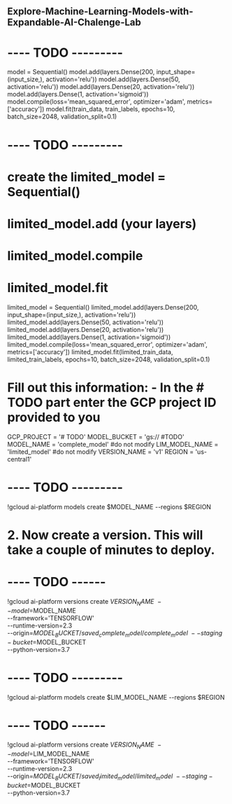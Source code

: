 ## Explore-Machine-Learning-Models-with-Expandable-AI-Chalenge-Lab

# ---- TODO ---------
model = Sequential()
model.add(layers.Dense(200, input_shape=(input_size,), activation='relu'))
model.add(layers.Dense(50, activation='relu'))
model.add(layers.Dense(20, activation='relu'))
model.add(layers.Dense(1, activation='sigmoid'))
model.compile(loss='mean_squared_error', optimizer='adam', metrics=['accuracy'])
model.fit(train_data, train_labels, epochs=10, batch_size=2048, validation_split=0.1)

# ---- TODO ---------
# create the limited_model = Sequential()
# limited_model.add (your layers)
# limited_model.compile
# limited_model.fit

limited_model = Sequential()
limited_model.add(layers.Dense(200, input_shape=(input_size,), activation='relu'))
limited_model.add(layers.Dense(50, activation='relu'))
limited_model.add(layers.Dense(20, activation='relu'))
limited_model.add(layers.Dense(1, activation='sigmoid'))
limited_model.compile(loss='mean_squared_error', optimizer='adam', metrics=['accuracy'])
limited_model.fit(limited_train_data, limited_train_labels, epochs=10, batch_size=2048, validation_split=0.1)


# Fill out this information: - In the # TODO part enter the GCP project ID provided to you

GCP_PROJECT = '# TODO' 
MODEL_BUCKET = 'gs:// #TODO'
MODEL_NAME = 'complete_model' #do not modify
LIM_MODEL_NAME = 'limited_model' #do not modify
VERSION_NAME = 'v1'
REGION = 'us-central1'

# ---- TODO ---------
!gcloud ai-platform models create $MODEL_NAME --regions $REGION

# 2. Now create a version. This will take a couple of minutes to deploy.

# ---- TODO ------
!gcloud ai-platform versions create $VERSION_NAME \
--model=$MODEL_NAME \
--framework='TENSORFLOW' \
--runtime-version=2.3 \
--origin=$MODEL_BUCKET/saved_complete_model/complete_model \
--staging-bucket=$MODEL_BUCKET \
--python-version=3.7




# ---- TODO ---------
!gcloud ai-platform models create $LIM_MODEL_NAME --regions $REGION



# ---- TODO ------
!gcloud ai-platform versions create $VERSION_NAME \
--model=$LIM_MODEL_NAME \
--framework='TENSORFLOW' \
--runtime-version=2.3 \
--origin=$MODEL_BUCKET/saved_limited_model/limited_model \
--staging-bucket=$MODEL_BUCKET \
--python-version=3.7




